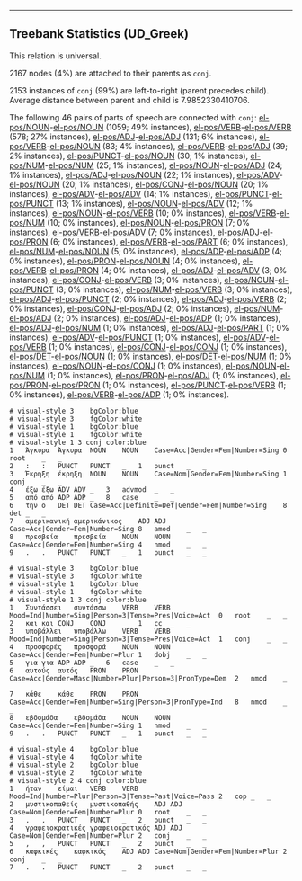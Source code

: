 

--------------------------------------------------------------------------------

## Treebank Statistics (UD_Greek)

This relation is universal.

2167 nodes (4%) are attached to their parents as `conj`.

2153 instances of `conj` (99%) are left-to-right (parent precedes child).
Average distance between parent and child is 7.9852330410706.

The following 46 pairs of parts of speech are connected with `conj`: [el-pos/NOUN]()-[el-pos/NOUN]() (1059; 49% instances), [el-pos/VERB]()-[el-pos/VERB]() (578; 27% instances), [el-pos/ADJ]()-[el-pos/ADJ]() (131; 6% instances), [el-pos/VERB]()-[el-pos/NOUN]() (83; 4% instances), [el-pos/VERB]()-[el-pos/ADJ]() (39; 2% instances), [el-pos/PUNCT]()-[el-pos/NOUN]() (30; 1% instances), [el-pos/NUM]()-[el-pos/NUM]() (25; 1% instances), [el-pos/NOUN]()-[el-pos/ADJ]() (24; 1% instances), [el-pos/ADJ]()-[el-pos/NOUN]() (22; 1% instances), [el-pos/ADV]()-[el-pos/NOUN]() (20; 1% instances), [el-pos/CONJ]()-[el-pos/NOUN]() (20; 1% instances), [el-pos/ADV]()-[el-pos/ADV]() (14; 1% instances), [el-pos/PUNCT]()-[el-pos/PUNCT]() (13; 1% instances), [el-pos/NOUN]()-[el-pos/ADV]() (12; 1% instances), [el-pos/NOUN]()-[el-pos/VERB]() (10; 0% instances), [el-pos/VERB]()-[el-pos/NUM]() (10; 0% instances), [el-pos/NOUN]()-[el-pos/PRON]() (7; 0% instances), [el-pos/VERB]()-[el-pos/ADV]() (7; 0% instances), [el-pos/ADJ]()-[el-pos/PRON]() (6; 0% instances), [el-pos/VERB]()-[el-pos/PART]() (6; 0% instances), [el-pos/NUM]()-[el-pos/NOUN]() (5; 0% instances), [el-pos/ADP]()-[el-pos/ADP]() (4; 0% instances), [el-pos/PRON]()-[el-pos/NOUN]() (4; 0% instances), [el-pos/VERB]()-[el-pos/PRON]() (4; 0% instances), [el-pos/ADJ]()-[el-pos/ADV]() (3; 0% instances), [el-pos/CONJ]()-[el-pos/VERB]() (3; 0% instances), [el-pos/NOUN]()-[el-pos/PUNCT]() (3; 0% instances), [el-pos/NUM]()-[el-pos/VERB]() (3; 0% instances), [el-pos/ADJ]()-[el-pos/PUNCT]() (2; 0% instances), [el-pos/ADJ]()-[el-pos/VERB]() (2; 0% instances), [el-pos/CONJ]()-[el-pos/ADJ]() (2; 0% instances), [el-pos/NUM]()-[el-pos/ADJ]() (2; 0% instances), [el-pos/ADJ]()-[el-pos/ADP]() (1; 0% instances), [el-pos/ADJ]()-[el-pos/NUM]() (1; 0% instances), [el-pos/ADJ]()-[el-pos/PART]() (1; 0% instances), [el-pos/ADV]()-[el-pos/PUNCT]() (1; 0% instances), [el-pos/ADV]()-[el-pos/VERB]() (1; 0% instances), [el-pos/CONJ]()-[el-pos/CONJ]() (1; 0% instances), [el-pos/DET]()-[el-pos/NOUN]() (1; 0% instances), [el-pos/DET]()-[el-pos/NUM]() (1; 0% instances), [el-pos/NOUN]()-[el-pos/CONJ]() (1; 0% instances), [el-pos/NOUN]()-[el-pos/NUM]() (1; 0% instances), [el-pos/PRON]()-[el-pos/ADJ]() (1; 0% instances), [el-pos/PRON]()-[el-pos/PRON]() (1; 0% instances), [el-pos/PUNCT]()-[el-pos/VERB]() (1; 0% instances), [el-pos/VERB]()-[el-pos/ADP]() (1; 0% instances).


~~~ conllu
# visual-style 3	bgColor:blue
# visual-style 3	fgColor:white
# visual-style 1	bgColor:blue
# visual-style 1	fgColor:white
# visual-style 1 3 conj	color:blue
1	Άγκυρα	Άγκυρα	NOUN	NOUN	Case=Acc|Gender=Fem|Number=Sing	0	root	_	_
2	:	:	PUNCT	PUNCT	_	1	punct	_	_
3	Έκρηξη	έκρηξη	NOUN	NOUN	Case=Nom|Gender=Fem|Number=Sing	1	conj	_	_
4	έξω	έξω	ADV	ADV	_	3	advmod	_	_
5	από	από	ADP	ADP	_	8	case	_	_
6	την	ο	DET	DET	Case=Acc|Definite=Def|Gender=Fem|Number=Sing	8	det	_	_
7	αμερικανική	αμερικάνικος	ADJ	ADJ	Case=Acc|Gender=Fem|Number=Sing	8	amod	_	_
8	πρεσβεία	πρεσβεία	NOUN	NOUN	Case=Acc|Gender=Fem|Number=Sing	4	nmod	_	_
9	.	.	PUNCT	PUNCT	_	1	punct	_	_

~~~


~~~ conllu
# visual-style 3	bgColor:blue
# visual-style 3	fgColor:white
# visual-style 1	bgColor:blue
# visual-style 1	fgColor:white
# visual-style 1 3 conj	color:blue
1	Συντάσσει	συντάσσω	VERB	VERB	Mood=Ind|Number=Sing|Person=3|Tense=Pres|Voice=Act	0	root	_	_
2	και	και	CONJ	CONJ	_	1	cc	_	_
3	υποβάλλει	υποβάλλω	VERB	VERB	Mood=Ind|Number=Sing|Person=3|Tense=Pres|Voice=Act	1	conj	_	_
4	προσφορές	προσφορά	NOUN	NOUN	Case=Acc|Gender=Fem|Number=Plur	1	dobj	_	_
5	για	για	ADP	ADP	_	6	case	_	_
6	αυτούς	αυτός	PRON	PRON	Case=Acc|Gender=Masc|Number=Plur|Person=3|PronType=Dem	2	nmod	_	_
7	κάθε	κάθε	PRON	PRON	Case=Acc|Gender=Fem|Number=Sing|Person=3|PronType=Ind	8	nmod	_	_
8	εβδομάδα	εβδομάδα	NOUN	NOUN	Case=Acc|Gender=Fem|Number=Sing	1	nmod	_	_
9	.	.	PUNCT	PUNCT	_	1	punct	_	_

~~~


~~~ conllu
# visual-style 4	bgColor:blue
# visual-style 4	fgColor:white
# visual-style 2	bgColor:blue
# visual-style 2	fgColor:white
# visual-style 2 4 conj	color:blue
1	ήταν	είμαι	VERB	VERB	Mood=Ind|Number=Plur|Person=3|Tense=Past|Voice=Pass	2	cop	_	_
2	μυστικοπαθείς	μυστικοπαθής	ADJ	ADJ	Case=Nom|Gender=Fem|Number=Plur	0	root	_	_
3	,	,	PUNCT	PUNCT	_	2	punct	_	_
4	γραφειοκρατικές	γραφειοκρατικός	ADJ	ADJ	Case=Nom|Gender=Fem|Number=Plur	2	conj	_	_
5	,	,	PUNCT	PUNCT	_	2	punct	_	_
6	καφκικές	καφκικός	ADJ	ADJ	Case=Nom|Gender=Fem|Number=Plur	2	conj	_	_
7	.	.	PUNCT	PUNCT	_	2	punct	_	_

~~~


